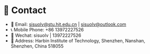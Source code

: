 # 📮 Contact
- 📧  Email: sisuolv@stu.hit.edu.cn | sisuolv@outlook.com
- 📞  Mobile Phone: +86 13972227526
- 💬  Wechat: sisuolv | 13972227526
- 📍   Address: Harbin Institute of Technology, Shenzhen, Nanshan, Shenzhen, China 518055

